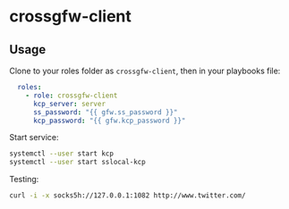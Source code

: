 # crossgfw-client

## Usage

Clone to your roles folder as `crossgfw-client`, then in your playbooks file:

```yaml
  roles:
    - role: crossgfw-client
      kcp_server: server
      ss_password: "{{ gfw.ss_password }}"
      kcp_password: "{{ gfw.kcp_password }}"
```

Start service:

```sh
systemctl --user start kcp
systemctl --user start sslocal-kcp
```

Testing:
```sh
curl -i -x socks5h://127.0.0.1:1082 http://www.twitter.com/
```
